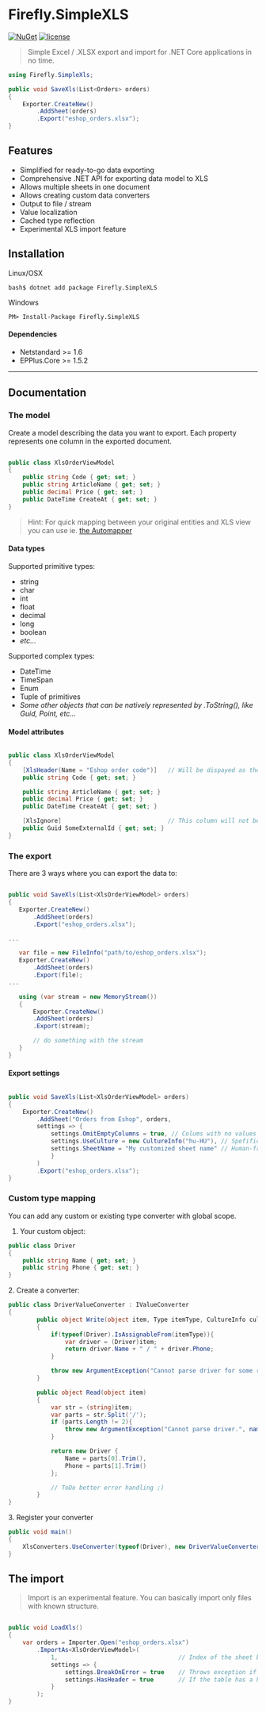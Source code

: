 # Firefly.SimpleXLS

[![NuGet](https://img.shields.io/nuget/v/Firefly.SimpleXls.svg)](https://www.nuget.org/packages/Firefly.SimpleXls)
[![license](https://img.shields.io/github/license/mashape/apistatus.svg)]()

> Simple Excel / .XLSX export and import for .NET Core applications in no time.

```cs
using Firefly.SimpleXls;

public void SaveXls(List<Orders> orders)
{
    Exporter.CreateNew()
        .AddSheet(orders)
        .Export("eshop_orders.xlsx");
}

```
## Features

 * Simplified for ready-to-go data exporting
 * Comprehensive .NET API for exporting data model to XLS
 * Allows multiple sheets in one document
 * Allows creating custom data converters
 * Output to file / stream
 * Value localization
 * Cached type reflection
 * Experimental XLS import feature
 

## Installation

Linux/OSX
```
bash$ dotnet add package Firefly.SimpleXLS
```

Windows
```
PM> Install-Package Firefly.SimpleXLS
```

#### Dependencies

 * Netstandard >= 1.6
 * EPPlus.Core >= 1.5.2


---

## Documentation

### The model

Create a model describing the data you want to export. Each property represents one column in the exported document.

```cs

public class XlsOrderViewModel
{
    public string Code { get; set; }
    public string ArticleName { get; set; }
    public decimal Price { get; set; }
    public DateTime CreateAt { get; set; }
}

```
> Hint: For quick mapping between your original entities and XLS view you can use ie. [the Automapper](https://github.com/AutoMapper/AutoMapper)

#### Data types

Supported primitive types:
 - string
 - char
 - int
 - float
 - decimal
 - long
 - boolean
 - _etc..._

Supported complex types:
 - DateTime
 - TimeSpan
 - Enum
 - Tuple of primitives
 - _Some other objects that can be natively represented by .ToString(), like Guid, Point, etc..._ 


#### Model attributes

```cs

public class XlsOrderViewModel
{
    [XlsHeader(Name = "Eshop order code")]   // Will be dispayed as the header of this column 
    public string Code { get; set; }

    public string ArticleName { get; set; }
    public decimal Price { get; set; }
    public DateTime CreateAt { get; set; }

    [XlsIgnore]                              // This column will not be exported 
    public Guid SomeExternalId { get; set; }
}

```


### The export

There are 3 ways where you can export the data to:

 ```cs

public void SaveXls(List<XlsOrderViewModel> orders)
{
    Exporter.CreateNew()
        .AddSheet(orders)
        .Export("eshop_orders.xlsx");

...

    var file = new FileInfo("path/to/eshop_orders.xlsx");
    Exporter.CreateNew()
        .AddSheet(orders)
        .Export(file);
...

    using (var stream = new MemoryStream())
    {
        Exporter.CreateNew()
        .AddSheet(orders)
        .Export(stream);

        // do something with the stream
    }
}

```


#### Export settings

```cs

public void SaveXls(List<XlsOrderViewModel> orders)
{
    Exporter.CreateNew()
        .AddSheet("Orders from Eshop", orders, 
        settings => {
            settings.OmitEmptyColumns = true, // Colums with no values will be omitted
            settings.UseCulture = new CultureInfo("hu-HU"), // Spefific culture for converters. Will be explained below.
            settings.SheetName = "My customized sheet name" // Human-friendly name of the sheet
            }
        )
        .Export("eshop_orders.xlsx");
}

```


### Custom type mapping

You can add any custom or existing type converter with global scope.


 1. Your custom object:

```cs
public class Driver 
{
    public string Name { get; set; }
    public string Phone { get; set; }
}
```


 2. Create a converter:

```cs
public class DriverValueConverter : IValueConverter
{
        public object Write(object item, Type itemType, CultureInfo culture = null)
        {
            if(typeof(Driver).IsAssignableFrom(itemType)){
                var driver = (Driver)item;
                return driver.Name + " / " + driver.Phone;
            }

            throw new ArgumentException("Cannot parse driver for some reason.");
        }

        public object Read(object item)
        {
            var str = (string)item;
            var parts = str.Split('/');
            if (parts.Length != 2){
                throw new ArgumentException("Cannot parse driver.", nameof(item));
            }

            return new Driver {
                Name = parts[0].Trim(),
                Phone = parts[1].Trim()
            };

            // ToDo better error handling ;)
        }
}
```

3. Register your converter


```cs
public void main()
{
    XlsConverters.UseConverter(typeof(Driver), new DriverValueConverter());
}

```

## The import

> Import is an experimental feature. You can basically import only files with known structure.

```cs

public void LoadXls()
{
    var orders = Importer.Open("eshop_orders.xlsx")
        .ImportAs<XlsOrderViewModel>(
            1,                                  // Index of the sheet based on 1. Optional.
            settings => {
                settings.BreakOnError = true    // Throws exception if some value fails to load,
                settings.HasHeader = true       // If the table has a header to be taken in account
            }
        );
}

```